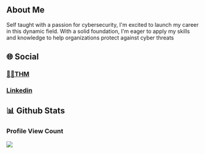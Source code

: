 ## About Me

Self taught with a passion for cybersecurity, I'm excited to launch my career in this dynamic field. With a solid foundation, I'm eager to apply my skills and knowledge to help organizations protect against cyber threats

## 🌐 Social

###  [👨‍💻THM](https://tryhackme.com/api/v2/badges/public-profile?userPublicId=124694100)
###  [Linkedin](https://linkedin.com/in/govind-gp)

## 📊 Github Stats

### Profile View Count
[![](https://visitcount.itsvg.in/api?id=grootx10&label=Profile%20Views&pretty=true)](https://visitcount.itsvg.in)




